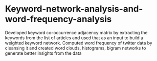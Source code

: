 # Keyword-network-analysis-and-word-frequency-analysis
Developed keyword co-occurrence adjacency matrix by extracting the keywords from the list of articles and used that as an input to build a weighted keyword network. Computed word frequency of twitter data by cleansing it and created word clouds, histograms, bigram networks to generate better insights from the data
